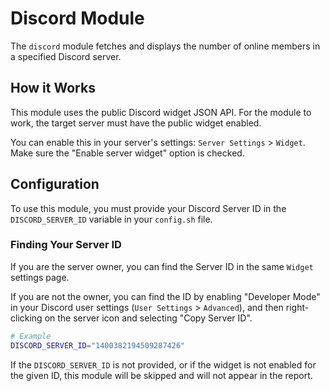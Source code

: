 # Discord Module

The `discord` module fetches and displays the number of online members in a specified Discord server.

## How it Works

This module uses the public Discord widget JSON API. For the module to work, the target server must have the public widget enabled.

You can enable this in your server's settings: `Server Settings` > `Widget`. Make sure the "Enable server widget" option is checked.

## Configuration

To use this module, you must provide your Discord Server ID in the `DISCORD_SERVER_ID` variable in your `config.sh` file.

### Finding Your Server ID

If you are the server owner, you can find the Server ID in the same `Widget` settings page.

If you are not the owner, you can find the ID by enabling "Developer Mode" in your Discord user settings (`User Settings` > `Advanced`), and then right-clicking on the server icon and selecting "Copy Server ID".

```bash
# Example
DISCORD_SERVER_ID="1400382194509287426"
```

If the `DISCORD_SERVER_ID` is not provided, or if the widget is not enabled for the given ID, this module will be skipped and will not appear in the report.
